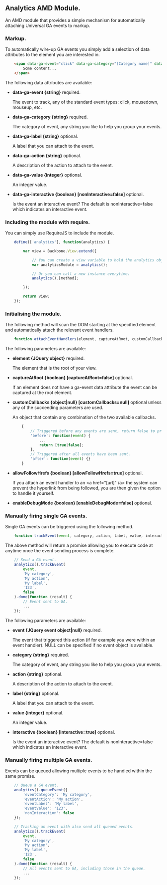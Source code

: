 ## Analytics AMD Module.

An AMD module that provides a simple mechanism for automatically attaching Universal GA events to markup.

### Markup.

To automatically wire-up GA events you simply add a selection of data attributes to the element you are interested in.

```html
    <span data-ga-event="click" data-ga-category="[Category name]" data-ga-label="[Label name]" data-ga-action="[Action name]" data-ga-value>
        Some content...
    </span>
```

The following data attributes are available:
* **data-ga-event {string}** required.

    The event to track, any of the standard event types: click, mousedown, mouseup, etc.
* **data-ga-category {string}** required.

    The category of event, any string you like to help you group your events.
* **data-ga-label {string}** optional.

    A label that you can attach to the event.
* **data-ga-action {string}** optional.

    A description of the action to attach to the event.
* **data-ga-value {integer}** optional.

    An integer value.
* **data-ga-interactive {boolean} [nonInteractive=false]** optional.

    Is the event an interactive event? The default is nonInteractive=false which indicates an interactive event.

### Including the module with require.

You can simply use RequireJS to include the module.

```javascript
    define(['analytics'], function(analytics) {

        var view = Backbone.View.extend({

            // You can create a view variable to hold the analytics object.
            var analyticsModule = analytics();

            // Or you can call a new instance everytime.
            analytics().[method];

        });

        return view;
    });
```

### Initialising the module.

The following method will scan the DOM starting at the specified element and automatically attach the relevant event handlers.

```javascript
    function attachEventHandlers(element, captureAtRoot, customCallbacks, allowFollowHrefs, enableDebugMode)
```

The following parameters are available:
* **element {JQuery object}** required.

    The element that is the root of your view.
* **captureAtRoot {boolean} [captureAtRoot=false]** optional.

    If an element does not have a ga-event data attribute the event can be captured at the root element.
* **customCallbacks {object|null} [customCallbacks=null]** optional unless any of the succeeding parameters are used.

    An object that contain any combination of the two available callbacks.
    ```javascript
        {
            // Triggered before any events are sent, return false to prevent any further events from firing.
            'before': function(event) {
                ...
                return [true|false];
            },
            // Triggered after all events have been sent.
            'after': function(event) {}
        }
    ```
* **allowFollowHrefs {boolean} [allowFollowHrefs=true]** optional.

    If you attach an event handler to an <a href="[url]" /a> the system can prevent the hyperlink from being followed, you are then given the option to handle it yourself.
* **enableDebugMode {boolean} [enableDebugMode=false]** optional.

### Manually firing single GA events.

Single GA events can be triggered using the following method.

```javascript
    function trackEvent(event, category, action, label, value, interactive)
```
The above method will return a promise allowing you to execute code at anytime once the event sending process is complete.

```javascript
    // Send a GA event.
    analytics().trackEvent(
        event,
        'My category',
        'My action',
        'My label',
        '123',
        false
    ).done(function (result) {
        // Event sent to GA.
        ...
    });
```

The following parameters are available:
* **event {JQuery event object|null}** required.

    The event that triggered this action (if for example you were within an event handler). NULL can be specified if no event object is available.
* **category {string}** required.

    The category of event, any string you like to help you group your events.
* **action {string}** optional.

    A description of the action to attach to the event.
* **label {string}** optional.

    A label that you can attach to the event.
* **value {integer}** optional.

    An integer value.
* **interactive {boolean} [interactive=true]** optional.

    Is the event an interactive event? The default is nonInteractive=false which indicates an interactive event.

### Manually firing multiple GA events.

Events can be queued allowing multiple events to be handled within the same promise.

```javascript
    // Queue a GA event.
    analytics().queueEvent({
        'eventCategory': 'My category',
        'eventAction': 'My action',
        'eventLabel': 'My label',
        'eventValue': '123',
        'nonInteraction': false
    });

    // Tracking an event with also send all queued events.
    analytics().trackEvent(
        event,
        'My category',
        'My action',
        'My label',
        '123',
        false
    ).done(function (result) {
        // All events sent to GA, including those in the queue.
        ...
    });

```